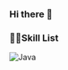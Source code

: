 ### Hi there 👋

<h3>🧑‍💻Skill List</h3>

![Java](https://img.shields.io/badge/java-%23ED8B00.svg?style=for-the-badge&logo=java&logoColor=white)
